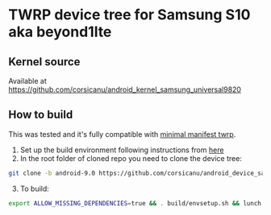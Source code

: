 # TWRP device tree for Samsung S10 aka beyond1lte

## Kernel source 
Available at https://github.com/corsicanu/android_kernel_samsung_universal9820

## How to build
This was tested and it's fully compatible with [minimal manifest twrp](https://github.com/minimal-manifest-twrp/platform_manifest_twrp_omni).
1. Set up the build environment following instructions from [here](https://github.com/minimal-manifest-twrp/platform_manifest_twrp_omni/blob/twrp-9.0/README.md#getting-started)
2. In the root folder of cloned repo you need to clone the device tree:
```bash
git clone -b android-9.0 https://github.com/corsicanu/android_device_samsung_beyond1lte.git device/samsung/beyond1lte
```
3. To build:
```bash
export ALLOW_MISSING_DEPENDENCIES=true && . build/envsetup.sh && lunch omni_beyond1lte-eng && mka recoveryimage -j128
```

